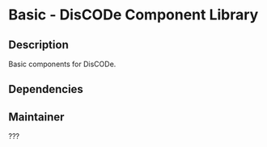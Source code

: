 Basic - DisCODe Component Library
=================================

Description
-----------

Basic components for DisCODe.

Dependencies
------------


Maintainer
----------

???
